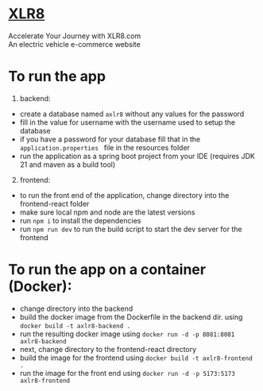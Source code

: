 # [XLR8](https://axlr8.ca)
Accelerate Your Journey with XLR8.com  
An electric vehicle e-commerce website 

# To run the app
1. backend:
- create a database named ```axlr8``` without any values for the password
- fill in the value for username with the username used to setup the database
- if you have a password for your database fill that in the ```application.properties ``` file in the resources folder
- run the application as a spring boot project from your IDE (requires JDK 21 and maven as a build tool)

2. frontend:
- to run the front end of the application, change directory into the frontend-react folder
- make sure local npm and node are the latest versions
- run ```npm i``` to install the dependencies
- run ```npm run dev``` to run the build script to start the dev server for the frontend


# To run the app on a container (Docker):
- change directory into the backend
- build the docker image from the Dockerfile in the backend dir. using ```docker build -t axlr8-backend . ```
- run the resulting docker image using ```docker run -d -p 8081:8081 axlr8-backend```
- next, change directory to the frontend-react directory
- build the image for the frontend using ```docker build -t axlr8-frontend .```
- run the image for the front end using ```docker run -d -p 5173:5173 axlr8-frontend```
